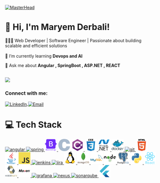 [![MasterHead](https://www.pramukhdigital.com/wp-content/uploads/2018/07/New-PNC-Animated-Banners.gif)](https://rishavchanda.io)
# 👋 Hi, I'm Maryem Derbali!
👩🏻‍💻 Web Developer | Software Engineer | Passionate about building scalable and efficient solutions <br/> <br/>
🌱 I’m currently learning **Devops and AI**

💬 Ask me about **Angular , SpringBoot , ASP.NET , REACT** <br/> <br/>

![](https://github-readme-stats.vercel.app/api?username=maryemderbali&theme=radical&hide_border=false&include_all_commits=true&count_private=true)<br/>
<h3 align="left">Connect with me:</h3>
<p align="left">
  <!-- LinkedIn -->
  <a href="https://www.linkedin.com/in/maryem-derbali" target="blank">
    <img align="center" src="https://raw.githubusercontent.com/rahuldkjain/github-profile-readme-generator/master/src/images/icons/Social/linked-in-alt.svg" alt="LinkedIn" height="30" width="40" />
  </a>
  <!-- Email -->
  <a href="mailto:derbalimaryem@gmail.com" target="blank">
    <img align="center" src="https://upload.wikimedia.org/wikipedia/commons/4/4e/Gmail_Icon.png" alt="Email" height="30" width="40" />
  </a>
</p>

# 💻 Tech Stack
<p align="left">
  <!-- Angular -->
  <a href="https://angular.io" target="_blank" rel="noreferrer">
    <img src="https://angular.io/assets/images/logos/angular/angular.svg" alt="angular" width="40" height="40"/>
  </a>
    <!-- Spring Boot -->
  <a href="https://spring.io/" target="_blank" rel="noreferrer">
    <img src="https://www.vectorlogo.zone/logos/springio/springio-icon.svg" alt="spring" width="40" height="40"/>
  </a>
  <!-- Bootstrap -->
  <a href="https://getbootstrap.com" target="_blank" rel="noreferrer">
    <img src="https://raw.githubusercontent.com/devicons/devicon/master/icons/bootstrap/bootstrap-plain-wordmark.svg" alt="bootstrap" width="40" height="40"/>
  </a>
  <!-- C -->
  <a href="https://www.cprogramming.com/" target="_blank" rel="noreferrer">
    <img src="https://raw.githubusercontent.com/devicons/devicon/master/icons/c/c-original.svg" alt="c" width="40" height="40"/>
  </a>
  <!-- C# -->
  <a href="https://learn.microsoft.com/en-us/dotnet/csharp/" target="_blank" rel="noreferrer">
    <img src="https://raw.githubusercontent.com/devicons/devicon/master/icons/csharp/csharp-original.svg" alt="csharp" width="40" height="40"/>
  </a>
  <!-- CSS -->
  <a href="https://www.w3schools.com/css/" target="_blank" rel="noreferrer">
    <img src="https://raw.githubusercontent.com/devicons/devicon/master/icons/css3/css3-original-wordmark.svg" alt="css3" width="40" height="40"/>
  </a>
  <!-- .NET -->
  <a href="https://dotnet.microsoft.com/" target="_blank" rel="noreferrer">
    <img src="https://raw.githubusercontent.com/devicons/devicon/master/icons/dot-net/dot-net-original-wordmark.svg" alt="dotnet" width="40" height="40"/>
  </a>
  <!-- Docker -->
  <a href="https://www.docker.com/" target="_blank" rel="noreferrer">
    <img src="https://raw.githubusercontent.com/devicons/devicon/master/icons/docker/docker-original-wordmark.svg" alt="docker" width="40" height="40"/>
  </a>
  <!-- Git -->
  <a href="https://git-scm.com/" target="_blank" rel="noreferrer">
    <img src="https://www.vectorlogo.zone/logos/git-scm/git-scm-icon.svg" alt="git" width="40" height="40"/>
  </a>
  <!-- HTML -->
  <a href="https://www.w3.org/html/" target="_blank" rel="noreferrer">
    <img src="https://raw.githubusercontent.com/devicons/devicon/master/icons/html5/html5-original-wordmark.svg" alt="html5" width="40" height="40"/>
  </a>
  <!-- Java -->
  <a href="https://www.java.com" target="_blank" rel="noreferrer">
    <img src="https://raw.githubusercontent.com/devicons/devicon/master/icons/java/java-original.svg" alt="java" width="40" height="40"/>
  </a>
  <!-- JavaScript -->
  <a href="https://developer.mozilla.org/en-US/docs/Web/JavaScript" target="_blank" rel="noreferrer">
    <img src="https://raw.githubusercontent.com/devicons/devicon/master/icons/javascript/javascript-original.svg" alt="javascript" width="40" height="40"/>
  </a>
  <!-- Jenkins -->
  <a href="https://www.jenkins.io/" target="_blank" rel="noreferrer">
    <img src="https://www.vectorlogo.zone/logos/jenkins/jenkins-icon.svg" alt="jenkins" width="40" height="40"/>
  </a>
  <!-- Jira -->
  <a href="https://www.atlassian.com/software/jira" target="_blank" rel="noreferrer">
    <img src="https://www.vectorlogo.zone/logos/atlassian_jira/atlassian_jira-icon.svg" alt="jira" width="40" height="40"/>
  </a>
  <!-- Linux -->
  <a href="https://www.linux.org/" target="_blank" rel="noreferrer">
    <img src="https://raw.githubusercontent.com/devicons/devicon/master/icons/linux/linux-original.svg" alt="linux" width="40" height="40"/>
  </a>
  <!-- MongoDB -->
  <a href="https://www.mongodb.com/" target="_blank" rel="noreferrer">
    <img src="https://raw.githubusercontent.com/devicons/devicon/master/icons/mongodb/mongodb-original-wordmark.svg" alt="mongodb" width="40" height="40"/>
  </a>
  <!-- MySQL -->
  <a href="https://www.mysql.com/" target="_blank" rel="noreferrer">
    <img src="https://raw.githubusercontent.com/devicons/devicon/master/icons/mysql/mysql-original-wordmark.svg" alt="mysql" width="40" height="40"/>
  </a>
  <!-- Node.js -->
  <a href="https://nodejs.org" target="_blank" rel="noreferrer">
    <img src="https://raw.githubusercontent.com/devicons/devicon/master/icons/nodejs/nodejs-original-wordmark.svg" alt="nodejs" width="40" height="40"/>
  </a>
  <!-- PostgreSQL -->
  <a href="https://www.postgresql.org/" target="_blank" rel="noreferrer">
    <img src="https://raw.githubusercontent.com/devicons/devicon/master/icons/postgresql/postgresql-original-wordmark.svg" alt="postgresql" width="40" height="40"/>
  </a>
  <!-- Python -->
  <a href="https://www.python.org/" target="_blank" rel="noreferrer">
    <img src="https://raw.githubusercontent.com/devicons/devicon/master/icons/python/python-original.svg" alt="python" width="40" height="40"/>
  </a>
  <!-- React -->
  <a href="https://reactjs.org/" target="_blank" rel="noreferrer">
    <img src="https://raw.githubusercontent.com/devicons/devicon/master/icons/react/react-original-wordmark.svg" alt="react" width="40" height="40"/>
  </a>
  <!-- Hibernate -->
  <a href="https://hibernate.org/" target="_blank" rel="noreferrer">
    <img src="https://raw.githubusercontent.com/devicons/devicon/master/icons/hibernate/hibernate-original-wordmark.svg" alt="hibernate" width="40" height="40"/>
  </a>
  <!-- Maven -->
  <a href="https://maven.apache.org/" target="_blank" rel="noreferrer">
    <img src="https://raw.githubusercontent.com/devicons/devicon/master/icons/maven/maven-original-wordmark.svg" alt="maven" width="40" height="40"/>
  </a>
  <!-- Grafana -->
  <a href="https://grafana.com/" target="_blank" rel="noreferrer">
    <img src="https://www.vectorlogo.zone/logos/grafana/grafana-icon.svg" alt="grafana" width="40" height="40"/>
  </a>
  <!-- Nexus -->
  <a href="https://www.sonatype.com/products/nexus-repository" target="_blank" rel="noreferrer">
    <img src="https://www.vectorlogo.zone/logos/sonatype/sonatype-icon.svg" alt="nexus" width="40" height="40"/>
  </a>
  <!-- SonarQube -->
  <a href="https://www.sonarqube.org/" target="_blank" rel="noreferrer">
    <img src="https://www.sonarqube.org/logos/index/sonarqube-logo.svg" alt="sonarqube" width="40" height="40"/>
  </a>
  <!-- Flutter -->
  <a href="https://flutter.dev/" target="_blank" rel="noreferrer">
    <img src="https://raw.githubusercontent.com/devicons/devicon/master/icons/flutter/flutter-original.svg" alt="flutter" width="40" height="40"/>
  </a>
</p>
